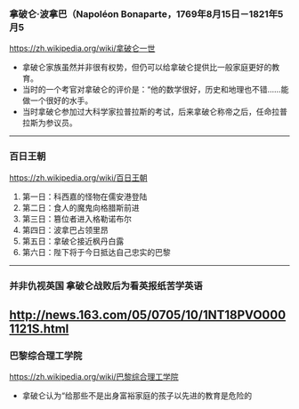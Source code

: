 ### 拿破仑·波拿巴（Napoléon Bonaparte，1769年8月15日－1821年5月5
https://zh.wikipedia.org/wiki/拿破仑一世
- 拿破仑家族虽然并非很有权势，但仍可以给拿破仑提供比一般家庭更好的教育。
- 当时的一个考官对拿破仑的评价是：“他的数学很好，历史和地理也不错……能做一个很好的水手。
- 当时拿破仑参加过大科学家拉普拉斯的考试，后来拿破仑称帝之后，任命拉普拉斯为参议员。
---
### 百日王朝
https://zh.wikipedia.org/wiki/百日王朝
01. 第一日：科西嘉的怪物在儒安港登陆
02. 第二日：食人的魔鬼向格腊斯前进
03. 第三日：篡位者进入格勒诺布尔
04. 第四日：波拿巴占领里昂
05. 第五日：拿破仑接近枫丹白露
06. 第六日：陛下将于今日抵达自己忠实的巴黎
---
### 并非仇视英国 拿破仑战败后为看英报纸苦学英语
http://news.163.com/05/0705/10/1NT18PVO0001121S.html
---
### 巴黎综合理工学院
https://zh.wikipedia.org/wiki/巴黎综合理工学院
- 拿破仑认为“给那些不是出身富裕家庭的孩子以先进的教育是危险的